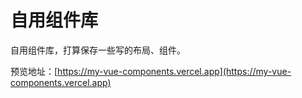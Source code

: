 # 自用组件库

自用组件库，打算保存一些写的布局、组件。

预览地址：[https://my-vue-components.vercel.app](https://my-vue-components.vercel.app)
